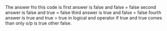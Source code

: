 The answer fro this code is 
first answer is false and false = false
second answer is false and true = false
third answer is true and false = false
fourth answer is true and true = true
in logical and operator if true and true comes than only o/p is true other false.
